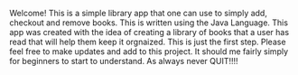 Welcome! 
This is a simple library app that one can use to simply add, checkout and remove books. 
This is written using the Java Language.
This app was created with the idea of creating a library of books that a user has read that will help them keep it orgnaized. This is just the first step.
Please feel free to make updates and add to this project. It should me fairly simply for beginners to start to understand. 
As always never QUIT!!!!




